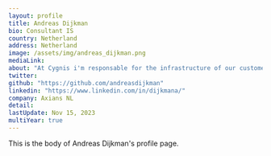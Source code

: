 ```yaml
---
layout: profile
title: Andreas Dijkman
bio: Consultant IS
country: Netherland
address: Netherland
image: /assets/img/andreas_dijkman.png
mediaLink: 
about: "At Cygnis i'm responsable for the infrastructure of our customers. We manage not only databases (Oracle, MySQL, PostgreSQL) but also the operating system (Windows, RedHat, OEL, CentOS), the middleware and the hardware that it is running on. We use Nagios to monitor the entire environment."
twitter: 
github: "https://github.com/andreasdijkman" 
linkedin: "https://www.linkedin.com/in/dijkmana/"
company: Axians NL 
detail: 
lastUpdate: Nov 15, 2023
multiYear: true
---
```


This is the body of Andreas Dijkman's profile page.
